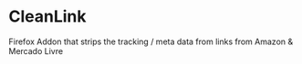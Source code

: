 # CleanLink
Firefox Addon that strips the tracking / meta data from links from Amazon &amp; Mercado Livre
